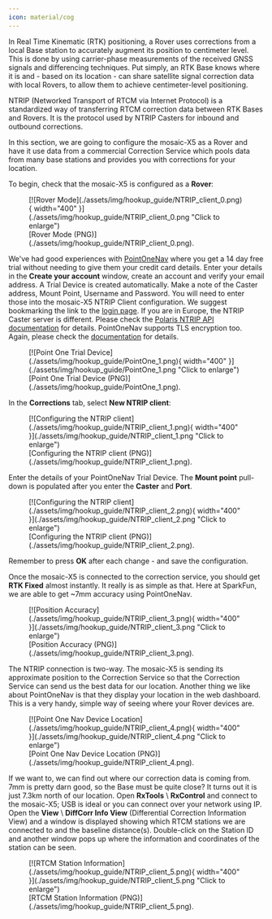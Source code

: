 ```yaml
---
icon: material/cog
---
```


In Real Time Kinematic (RTK) positioning, a Rover uses corrections from a local Base station to accurately augment its position to centimeter level. This is done by using carrier-phase measurements of the received GNSS signals and differencing techniques. Put simply, an RTK Base knows where it is and - based on its location - can share satellite signal correction data with local Rovers, to allow them to achieve centimeter-level positioning.

NTRIP (Networked Transport of RTCM via Internet Protocol) is a standardized way of transferring RTCM correction data between RTK Bases and Rovers. It is the protocol used by NTRIP Casters for inbound and outbound corrections.

In this section, we are going to configure the mosaic-X5 as a Rover and have it use data from a commercial Correction Service which pools data from many base stations and provides you with corrections for your location.

To begin, check that the mosaic-X5 is configured as a **Rover**:

<figure markdown>
[![Rover Mode](./assets/img/hookup_guide/NTRIP_client_0.png){ width="400" }](./assets/img/hookup_guide/NTRIP_client_0.png "Click to enlarge")
<figcaption markdown>
[Rover Mode (PNG)](./assets/img/hookup_guide/NTRIP_client_0.png).
</figcaption>
</figure>

We've had good experiences with [PointOneNav](https://app.pointonenav.com/trial?src=sparkfun) where you get a 14 day free trial without needing to give them your credit card details. Enter your details in the **Create your account** window, create an account and verify your email address. A Trial Device is created automatically. Make a note of the Caster address, Mount Point, Username and Password. You will need to enter those into the mosaic-X5 NTRIP Client configuration. We suggest bookmarking the link to the [login page](https://app.pointonenav.com/login). If you are in Europe, the NTRIP Caster server is different. Please check the [Polaris NTRIP API documentation](https://pointonenav.github.io/docs/pages/ntrip.html) for details. PointOneNav supports TLS encryption too. Again, please check the [documentation](https://pointonenav.github.io/docs/pages/ntrip.html) for details.

<figure markdown>
[![Point One Trial Device](./assets/img/hookup_guide/PointOne_1.png){ width="400" }](./assets/img/hookup_guide/PointOne_1.png "Click to enlarge")
<figcaption markdown>
[Point One Trial Device (PNG)](./assets/img/hookup_guide/PointOne_1.png).
</figcaption>
</figure>

In the **Corrections** tab, select **New NTRIP client**:

<figure markdown>
[![Configuring the NTRIP client](./assets/img/hookup_guide/NTRIP_client_1.png){ width="400" }](./assets/img/hookup_guide/NTRIP_client_1.png "Click to enlarge")
<figcaption markdown>
[Configuring the NTRIP client (PNG)](./assets/img/hookup_guide/NTRIP_client_1.png).
</figcaption>
</figure>

Enter the details of your PointOneNav Trial Device. The **Mount point** pull-down is populated after you enter the **Caster** and **Port**.

<figure markdown>
[![Configuring the NTRIP client](./assets/img/hookup_guide/NTRIP_client_2.png){ width="400" }](./assets/img/hookup_guide/NTRIP_client_2.png "Click to enlarge")
<figcaption markdown>
[Configuring the NTRIP client (PNG)](./assets/img/hookup_guide/NTRIP_client_2.png).
</figcaption>
</figure>

Remember to press **OK** after each change - and save the configuration.

Once the mosaic-X5 is connected to the correction service, you should get **RTK Fixed** almost instantly. It really is as simple as that. Here at SparkFun, we are able to get ~7mm accuracy using PointOneNav.

<figure markdown>
[![Position Accuracy](./assets/img/hookup_guide/NTRIP_client_3.png){ width="400" }](./assets/img/hookup_guide/NTRIP_client_3.png "Click to enlarge")
<figcaption markdown>
[Position Accuracy (PNG)](./assets/img/hookup_guide/NTRIP_client_3.png).
</figcaption>
</figure>

The NTRIP connection is two-way. The mosaic-X5 is sending its approximate position to the Correction Service so that the Correction Service can send us the best data for our location. Another thing we like about PointOneNav is that they display your location in the web dashboard. This is a very handy, simple way of seeing where your Rover devices are.

<figure markdown>
[![Point One Nav Device Location](./assets/img/hookup_guide/NTRIP_client_4.png){ width="400" }](./assets/img/hookup_guide/NTRIP_client_4.png "Click to enlarge")
<figcaption markdown>
[Point One Nav Device Location (PNG)](./assets/img/hookup_guide/NTRIP_client_4.png).
</figcaption>
</figure>

If we want to, we can find out where our correction data is coming from. 7mm is pretty darn good, so the Base must be quite close? It turns out it is just 7.3km north of our location. Open **RxTools** \ **RxControl** and connect to the mosaic-X5; USB is ideal or you can connect over your network using IP. Open the **View** \ **DiffCorr Info View** (Differential Correction Information View) and a window is displayed showing which RTCM stations we are connected to and the baseline distance(s). Double-click on the Station ID and another window pops up where the information and coordinates of the station can be seen.

<figure markdown>
[![RTCM Station Information](./assets/img/hookup_guide/NTRIP_client_5.png){ width="400" }](./assets/img/hookup_guide/NTRIP_client_5.png "Click to enlarge")
<figcaption markdown>
[RTCM Station Information (PNG)](./assets/img/hookup_guide/NTRIP_client_5.png).
</figcaption>
</figure>
